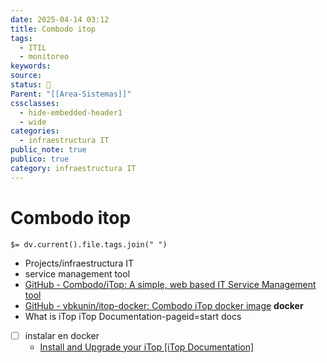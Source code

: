 ```yaml
---
date: 2025-04-14 03:12
title: Combodo itop
tags:
  - ITIL
  - monitoreo
keywords: 
source: 
status: 📌
Parent: "[[Area-Sistemas]]"
cssclasses:
  - hide-embedded-header1
  - wide
categories:
  - infraestructura IT
public_note: true
publico: true
category: infraestructura IT
---
```

# Combodo itop
`$= dv.current().file.tags.join(" ")`

- Projects/infraestructura IT
- service management tool
- [GitHub - Combodo/iTop: A simple, web based IT Service Management tool](https://github.com/Combodo/iTop) 
- [GitHub - vbkunin/itop-docker: Combodo iTop docker image](https://github.com/vbkunin/itop-docker) **docker**
- What is iTop iTop Documentation-pageid=start docs
- [ ] instalar en docker
	- [Install and Upgrade your iTop \[iTop Documentation\]](https://www.itophub.io/wiki/page?id=3_2_0:install:start) 